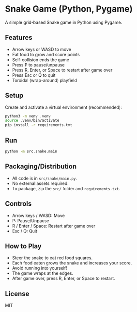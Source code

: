 # Snake Game (Python, Pygame)

A simple grid-based Snake game in Python using Pygame. 

## Features
- Arrow keys or WASD to move
- Eat food to grow and score points
- Self-collision ends the game
- Press P to pause/unpause
- Press R, Enter, or Space to restart after game over
- Press Esc or Q to quit
- Toroidal (wrap-around) playfield

## Setup

Create and activate a virtual environment (recommended):

```zsh
python3 -m venv .venv
source .venv/bin/activate
pip install -r requirements.txt
```

## Run

```zsh
python -m src.snake.main
```

## Packaging/Distribution
- All code is in `src/snake/main.py`.
- No external assets required.
- To package, zip the `src/` folder and `requirements.txt`.

## Controls
- Arrow keys / WASD: Move
- P: Pause/Unpause
- R / Enter / Space: Restart after game over
- Esc / Q: Quit

## How to Play
- Steer the snake to eat red food squares.
- Each food eaten grows the snake and increases your score.
- Avoid running into yourself!
- The game wraps at the edges.
- After game over, press R, Enter, or Space to restart.

## License
MIT
